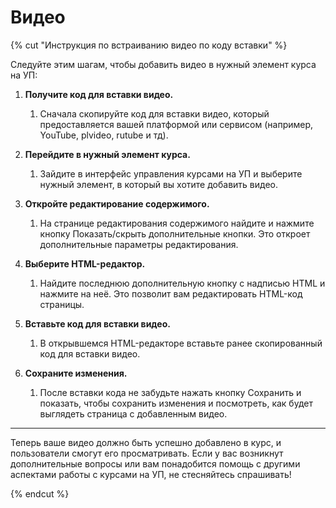 # Видео

{% cut "Инструкция по встраиванию видео по коду вставки" %}

Следуйте этим шагам, чтобы добавить видео в нужный элемент курса на УП:

1. **Получите код для вставки видео.**

    1. Сначала скопируйте код для вставки видео, который предоставляется вашей платформой или сервисом (например, YouTube, plvideo, rutube и тд).

1. **Перейдите в нужный элемент курса.**

    1. Зайдите в интерфейс управления курсами на УП и выберите нужный элемент, в который вы хотите добавить видео.

1. **Откройте редактирование содержимого.**

    1. На странице редактирования содержимого найдите и нажмите кнопку Показать/скрыть дополнительные кнопки. Это откроет дополнительные параметры редактирования.

1. **Выберите HTML-редактор.**

    1. Найдите последнюю дополнительную кнопку с надписью HTML и нажмите на неё. Это позволит вам редактировать HTML-код страницы.

1. **Вставьте код для вставки видео.**

    1. В открывшемся HTML-редакторе вставьте ранее скопированный код для вставки видео.

1. **Сохраните изменения.**

    1. После вставки кода не забудьте нажать кнопку Сохранить и показать, чтобы сохранить изменения и посмотреть, как будет выглядеть страница с добавленным видео.

---

Теперь ваше видео должно быть успешно добавлено в курс, и пользователи смогут его просматривать. Если у вас возникнут дополнительные вопросы или вам понадобится помощь с другими аспектами работы с курсами на УП, не стесняйтесь спрашивать!

{% endcut %}
